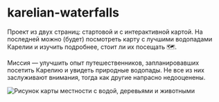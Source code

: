 # karelian-waterfalls

Проект из двух страниц: стартовой и с интерактивной картой. На последней можно (будет) посмотреть карту с лучшими водопадами Карелии и изучить подробнее, стоит ли их посещать 🗺.


Миссия — улучшить опыт путешественников, запланировавших посетить Карелию и увидеть природные водопады. Не все из них заслуживают внимания, тогда как другие напрасно недооценены.

![Рисунок карты местности с водой, деревьями и животными](https://avatars.mds.yandex.net/get-images-cbir/398659/iWFK_effZRikhxDXyJM4oQ803/ocr)
